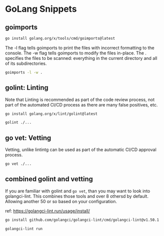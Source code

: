 # GoLang Snippets

## goimports

```sh
go install golang.org/x/tools/cmd/goimports@latest
```

The -l flag tells goimports to print the files with incorrect formatting to the console. The -w flag tells goimports to modify the files in-place. The . specifies the files to be scanned: everything in the current directory and all of its subdirectories.
```sh
goimports -l -w .
```

## golint: Linting

Note that Linting is recommended as part of the code review process, not part of the automated CI/CD process as there are many false positives, etc.

```sh
go install golang.org/x/lint/golint@latest
```

```sh
golint ./...
```

## go vet: Vetting

Vetting, unlike lintintg can be used as part of the automatic CI/CD approval process.

```sh
go vet ./...
```

## combined golint and vetting

If you are familiar with golint and `go vet`, than you may want to look into golangci-lint. This combines those tools and over 8 othersd by default. Allowing another 50 or so based on your configuration.

ref: https://golangci-lint.run/usage/install/

```sh
go install github.com/golangci/golangci-lint/cmd/golangci-lint@v1.50.1
```

```sh
golangci-lint run
```
